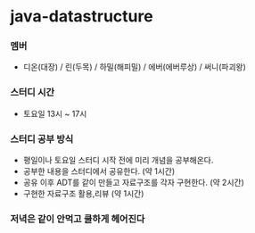 # java-datastructure

### 멤버
- 디온(대장) / 린(두목) / 하밀(해피밀) / 에버(에버루상) / 써니(파괴왕)

### 스터디 시간
- 토요일 13시 ~ 17시

### 스터디 공부 방식
- 평일이나 토요일 스터디 시작 전에 미리 개념을 공부해온다.
- 공부한 내용을 스터디에서 공유한다. (약 1시간)
- 공유 이후 ADT를 같이 만들고 자료구조를 각자 구현한다. (약 2시간)
- 구현한 자료구조 활용,리뷰 (약 1시간)

### 저녁은 같이 안먹고 쿨하게 헤어진다 
